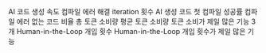 AI 코드 생성 속도
컴파일 에러 해결 iteration 횟수
AI 생성 코드 첫 컴파일 성공률
컴파일 에러 없는 코드 비율
총 토큰 소비량
평균 토큰 소비량
토큰 소비가 제일 많은 기능 3개
Human-in-the-Loop 개입 횟수
Human-in-the-Loop 개입 횟수가 제일 많은 기능